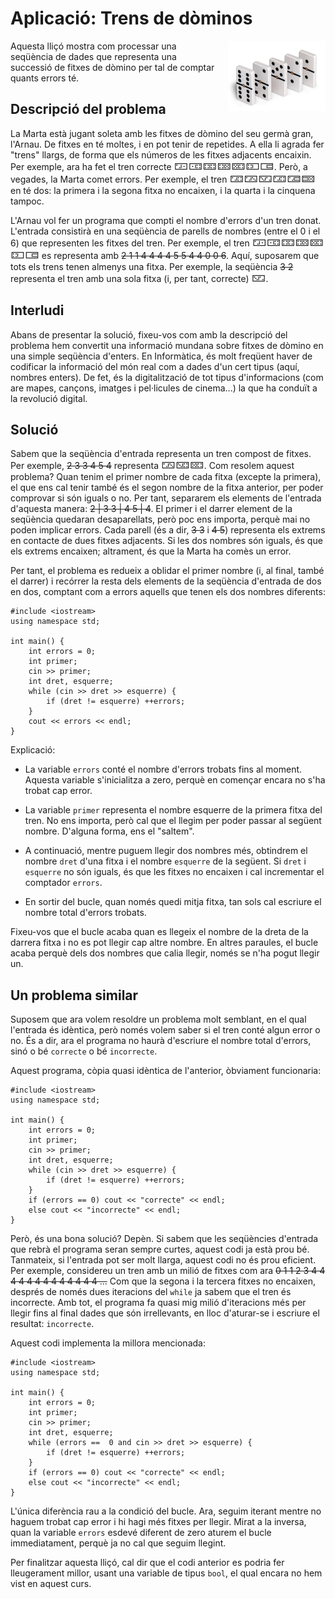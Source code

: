 # Aplicació: Trens de dòminos

<img src='././dominos.png' style='height: 8em; float: right; margin: 0 0 1em 1em;'/>

Aquesta lliçó mostra com processar una seqüència de dades
que representa una successió de fitxes de dòmino
per tal de comptar quants errors té.

## Descripció del problema

La Marta està jugant soleta amb les fitxes de dòmino del seu germà gran, l'Arnau.
De fitxes en té moltes, i en pot tenir de repetides.
A ella li agrada fer "trens" llargs,
de forma que els números de les fitxes adjacents encaixin.
Per exemple, ara ha fet el tren correcte <big>🁀🀼🁑🁒🁘🁍🀷</big>.
Però, a vegades, la Marta comet errors.
Per exemple, el tren <big>🁃🁂🁈🁃🁅🁠</big> en té dos:
la primera i la segona fitxa no encaixen,
i la quarta i la cinquena tampoc.

L'Arnau vol fer un programa que compti el nombre d'errors d'un tren donat.
L'entrada consistirà en una seqüència de parells de nombres (entre el 0 i el 6)
que representen les fitxes del tren.
Per exemple, el tren <big>🁀🀼🁑🁒🁘🁍🀷</big>
es representa amb ~~2 1 1 4 4 4 4 5 5 4 4 0 0 6~~.
Aquí, suposarem que tots els trens tenen almenys una fitxa.
Per exemple, la seqüència ~~3 2~~
representa el tren amb una sola fitxa (i, per tant, correcte) <big>🁈</big>.

## Interludi

Abans de presentar la solució, fixeu-vos com amb la descripció del problema
hem convertit una informació mundana sobre fitxes de dòmino
en una simple seqüència d'enters.
En Informàtica, és molt freqüent haver de codificar la informació del món real
com a dades d'un cert tipus (aquí, nombres enters).
De fet, és la digitalització de tot tipus d'informacions
(com are mapes, cançons, imatges i pel·licules de cinema...)
la que ha conduït a la revolució digital.

## Solució

Sabem que la seqüència d'entrada
representa un tren compost de fitxes.
Per exemple, ~~2 3 3 4 5 4~~ representa <big>🁂🁊🁘</big>.
Com resolem aquest problema?
Quan tenim el primer nombre de cada fitxa (excepte la primera),
el que ens cal tenir també és el segon nombre de la fitxa anterior,
per poder comprovar si són iguals o no.
Per tant, separarem els elements de l'entrada d'aquesta manera:
~~2 | 3 3 | 4 5 | 4~~.
El primer i el darrer element de la seqüència quedaran desaparellats,
però poc ens importa, perquè mai no poden implicar errors.
Cada parell (és a dir, ~~3 3~~ i ~~4 5~~)
representa els extrems en contacte de dues fitxes adjacents.
Si les dos nombres són iguals, és que els extrems encaixen;
altrament, és que la Marta ha comès un error.

Per tant, el problema es redueix a oblidar el primer nombre (i, al final, també el darrer)
i recórrer la resta dels elements de la seqüència d'entrada de dos en dos, comptant
com a errors aquells que tenen els dos nombres diferents:

```c++c++
#include <iostream>
using namespace std;

int main() {
    int errors = 0;
    int primer;
    cin >> primer;
    int dret, esquerre;
    while (cin >> dret >> esquerre) {
        if (dret != esquerre) ++errors;
    }
    cout << errors << endl;
}
```

Explicació:

-   La variable `errors` conté el nombre d'errors trobats fins al moment.
    Aquesta variable s'inicialitza a zero,
    perquè en començar encara no s'ha trobat cap error.

-   La variable `primer` representa el nombre esquerre de la primera fitxa del tren.
    No ens importa, però cal que el llegim per poder passar al següent nombre.
    D'alguna forma, ens el "saltem".

-   A continuació, mentre puguem llegir dos nombres més, obtindrem el nombre
    `dret` d'una fitxa i el nombre `esquerre` de la següent. Si `dret` i `esquerre`
    no són iguals, és que les fitxes no encaixen i cal incrementar el comptador `errors`.

-   En sortir del bucle, quan només quedi mitja fitxa,
    tan sols cal escriure el nombre total d'errors trobats.

Fixeu-vos que el bucle acaba quan es llegeix el nombre de la dreta de la darrera fitxa
i no es pot llegir cap altre nombre. En altres paraules, el bucle acaba perquè
dels dos nombres que calia llegir, només se n'ha pogut llegir un.

## Un problema similar

Suposem que ara volem resoldre un problema molt semblant,
en el qual l'entrada és idèntica,
però només volem saber si el tren conté algun error o no.
És a dir, ara el programa no haurà d'escriure el nombre total d'errors,
sinó o bé `correcte` o bé `incorrecte`.

Aquest programa, còpia quasi idèntica de l'anterior, òbviament funcionaria:

```c++c++
#include <iostream>
using namespace std;

int main() {
    int errors = 0;
    int primer;
    cin >> primer;
    int dret, esquerre;
    while (cin >> dret >> esquerre) {
        if (dret != esquerre) ++errors;
    }
    if (errors == 0) cout << "correcte" << endl;
    else cout << "incorrecte" << endl;
}
```

Però, és una bona solució?
Depèn.
Si sabem que les seqüències d'entrada que rebrà el programa seran sempre curtes,
aquest codi ja està prou bé.
Tanmateix, si l'entrada pot ser molt llarga,
aquest codi no és prou eficient.
Per exemple, considereu un tren amb un milió de fitxes com ara
~~0 1 1 2 3 4 4 4 4 4 4 4 4 4 4 4 4 4 ...~~
Com que la segona i la tercera fitxes no encaixen,
després de només dues iteracions del `while`
ja sabem que el tren és incorrecte.
Amb tot, el programa fa quasi mig milió d'iteracions més
per llegir fins al final dades que són irrellevants,
en lloc d'aturar-se i escriure el resultat: `incorrecte`.

Aquest codi implementa la millora mencionada:

```c++c++
#include <iostream>
using namespace std;

int main() {
    int errors = 0;
    int primer;
    cin >> primer;
    int dret, esquerre;
    while (errors ==  0 and cin >> dret >> esquerre) {
        if (dret != esquerre) ++errors;
    }
    if (errors == 0) cout << "correcte" << endl;
    else cout << "incorrecte" << endl;
}
```

L'única diferència rau a la condició del bucle.
Ara, seguim iterant mentre no haguem trobat cap error
i hi hagi més fitxes per llegir.
Mirat a la inversa,
quan la variable `errors` esdevé diferent de zero
aturem el bucle immediatament,
perquè ja no cal que seguim llegint.

Per finalitzar aquesta lliçó, cal dir que el codi anterior
es podria fer lleugerament millor,
usant una variable de tipus `bool`,
el qual encara no hem vist en aquest curs.

<Autors autors="jpetit roura"/>
